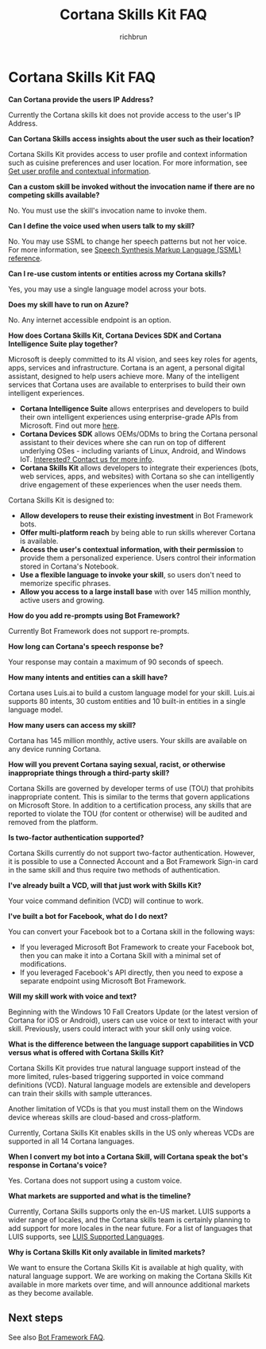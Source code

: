﻿---
title: Cortana Skills Kit FAQ
description: Tips on Testing & Debugging Cortana Skills.
author: richbrun
label: Conceptual
ms.assetid: 3f37e309-3170-4896-8434-33bdce3c1889
ms.author: wdg-dev-content
ms.date: 03/30/2017
ms.topic: article
ms.prod: cortana
keywords: cortana
---

# Cortana Skills Kit FAQ

<!-- Need to go through comments on docs.ms.com and see if we should add any of them -->

<!-- Need to confirm that these answers are still accurate. -->

**Can Cortana provide the users IP Address?**

Currently the Cortana skills kit does not provide access to the user's IP Address.

**Can Cortana Skills access insights about the user such as their location?**

Cortana Skills Kit provides access to user profile and context information such as cuisine preferences and user location. For more information, see [Get user profile and contextual information](get-user-profile-context.md).

**Can a custom skill be invoked without the invocation name if there are no competing skills available?**

No. You must use the skill's invocation name to invoke them.

**Can I define the voice used when users talk to my skill?**

No. You may use SSML to change her speech patterns but not her voice. For more information, see [Speech Synthesis Markup Language (SSML) reference](speech-synthesis-markup-language.md).

**Can I re-use custom intents or entities across my Cortana skills?**

Yes, you may use a single language model across your bots. 

**Does my skill have to run on Azure?**

No. Any internet accessible endpoint is an option. 

**How does Cortana Skills Kit, Cortana Devices SDK and Cortana Intelligence Suite play together?**

Microsoft is deeply committed to its AI vision, and sees key roles for agents, apps, services and infrastructure. Cortana is an agent, a personal digital assistant, designed to help users achieve more. Many of the intelligent services that Cortana uses are available to enterprises to build their own intelligent experiences. 

* **Cortana Intelligence Suite** allows enterprises and developers to build their own intelligent experiences using enterprise-grade APIs from Microsoft. Find out more [here](https://www.microsoft.com/en-us/cloud-platform/cortana-intelligence-suite).
* **Cortana Devices SDK** allows OEMs/ODMs to bring the Cortana personal assistant to their devices where she can run on top of different underlying OSes - including variants of Linux, Android, and Windows IoT. [Interested? Contact us for more info](https://aka.ms/cortanadevicepreview).
* **Cortana Skills Kit** allows developers to integrate their experiences (bots, web services, apps, and websites) with Cortana so she can intelligently drive engagement of these experiences when the user needs them.

Cortana Skills Kit is designed to:

* **Allow developers to reuse their existing investment** in Bot Framework bots.
* **Offer multi-platform reach** by being able to run skills wherever Cortana is available.
* **Access the user's contextual information, with their permission** to provide them a personalized experience. Users control their information stored in Cortana's Notebook.
* **Use a flexible language to invoke your skill**, so users don't need to memorize specific phrases.
* **Allow you access to a large install base** with over 145 million monthly, active users and growing.

**How do you add re-prompts using Bot Framework?**

Currently Bot Framework does not support re-prompts.
<!-- Is this true? I thought they had the retry field? -->


**How long can Cortana's speech response be?**

Your response may contain a maximum of 90 seconds of speech.

**How many intents and entities can a skill have?**

<!-- This doesn't sound right. Doesn't the language model/service they choose to use decide the limits? Shouldn't this read: That's up to the language understanding service you use. If you use [LUIS](https://luis.ai) (recommended), it supports 80 intents, 30 custom entities and 10 built-in entities in a single language model. -->

Cortana uses Luis.ai to build a custom language model for your skill. Luis.ai supports 80 intents, 30 custom entities and 10 built-in entities in a single language model. 

**How many users can access my skill?**

Cortana has 145 million monthly, active users. Your skills are available on any device running Cortana. 

**How will you prevent Cortana saying sexual, racist, or otherwise inappropriate things through a third-party skill?**

Cortana Skills are governed by developer terms of use (TOU) that prohibits inappropriate content. This is similar to the terms that govern applications on Microsoft Store. In addition to a certification process, any skills that are reported to violate the TOU (for content or otherwise) will be audited and removed from the platform. 

**Is two-factor authentication supported?**

Cortana Skills currently do not support two-factor authentication. However, it is possible to use a Connected Account and a Bot Framework Sign-in card in the same skill and thus require two methods of authentication.

**I've already built a VCD, will that just work with Skills Kit?**

Your voice command definition (VCD) will continue to work. 

**I've built a bot for Facebook, what do I do next?**

You can convert your Facebook bot to a Cortana skill in the following ways:
* If you leveraged Microsoft Bot Framework to create your Facebook bot, then you can make it into a Cortana Skill with a minimal set of modifications. <!-- Would be nice to mention what changes. Are there design changes or just add speech? -->
* If you leveraged Facebook's API directly, then you need to expose a separate endpoint using Microsoft Bot Framework.

**Will my skill work with voice and text?**

<!-- Is this asking about typing into "Type here to search" or "Ask me anything" instead of using the microphone? -->
<!-- Has it been added? Still plans? How far out? -->

Beginning with the Windows 10 Fall Creators Update (or the latest version of Cortana for iOS or Android), users can use voice or text to interact with your skill. Previously, users could interact with your skill only using voice.

**What is the difference between the language support capabilities in VCD versus what is offered with Cortana Skills Kit?**

Cortana Skills Kit provides true natural language support instead of the more limited, rules-based triggering supported in voice command definitions (VCD). Natural language models are extensible and developers can train their skills with sample utterances. 

Another limitation of VCDs is that you must install them on the Windows device whereas skills are cloud-based and cross-platform.

Currently, Cortana Skills Kit enables skills in the US only whereas VCDs are supported in all 14 Cortana languages.

<!-- //TODO update regions -->

**When I convert my bot into a Cortana Skill, will Cortana speak the bot's response in Cortana's voice?**
<!-- This seems like a duplicate -->

Yes. Cortana does not support using a custom voice.

**What markets are supported and what is the timeline?**

Currently, Cortana Skills supports only the en-US market. LUIS supports a wider range of locales, and the Cortana skills team is certainly planning to add support for more locales in the near future. For a list of languages that LUIS supports, see [LUIS Supported Languages](https://docs.microsoft.com/en-us/azure/cognitive-services/LUIS/Home#supported-languages).

<!-- //TODO update regions -->

**Why is Cortana Skills Kit only available in limited markets?**

We want to ensure the Cortana Skills Kit is available at high quality, with natural language support. We are working on making the Cortana Skills Kit available in more markets over time, and will announce additional markets as they become available. 


## Next steps

See also [Bot Framework FAQ](https://aka.ms/s5qwzg).
